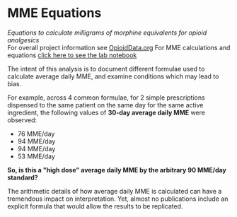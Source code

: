 # MME Equations
*Equations to calculate milligrams of morphine equivalents for opioid analgesics* <br>
For overall project information see [OpioidData.org](opioiddata.org)
For MME calculations and equations [click here to see the lab notebook](https://opioiddatalab.github.io/MMEequations/MMEequations.html)

The intent of this analysis is to document different formulae used to calculate average daily MME, and examine conditions which may lead to bias.

For example, across 4 common formulae, for 2 simple prescriptions dispensed to the same patient on the same day for the same active ingredient, the following values of **30-day average daily MME** were observed:

+ 76 MME/day
+ 94 MME/day
+ 94 MME/day
+ 53 MME/day

**So, is this a "high dose" average daily MME by the arbitrary 90 MME/day standard?**<br>

The arithmetic details of how average daily MME is calculated can have a tremendous impact on interpretation. Yet, almost no publications include an explicit formula that would allow the results to be replicated.
